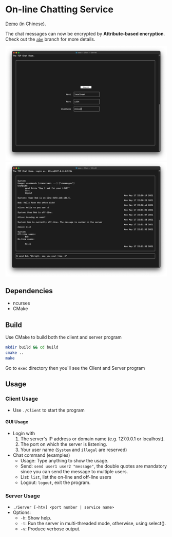 # On-line Chatting Service

[Demo](https://youtu.be/S-j5kQz_-7Y) (in Chinese).

The chat messages can now be encrypted by **Attribute-based encryption**. Check out the [`abe`](https://github.com/ernestchu/on-line-chatting-service/tree/abe) branch for more details.

![login](./assets/images/login.png)
![chat](./assets/images/chat.png)

## Dependencies

- ncurses
- CMake

## Build
Use CMake to build both the client and server program

```sh
mkdir build && cd build
cmake ..
make
```
Go to `exec` directory then you'll see the Client and Server program

## Usage
### Client Usage

- Use `./Client` to start the program

#### GUI Usage

- Login with
    1. The server's IP address or domain name (e.g. 127.0.0.1 or localhost).
    1. The port on which the server is listening.
    1. Your user name (`System` and `illegal` are reserved)
- Chat command (examples)
    - Usage: Type anything to show the usage.
    - Send: `send user1 user2 "message"`, the double quotes are mandatory since you can send the message to multiple users.
    - List: `list`, list the on-line and off-line users
    - Logout: `logout`, exit the program.

### Server Usage

- `./Server [-htv] <port number | service name>`
- Options:
    - `-h`: Show help.
    - `-t`: Run the server in multi-threaded mode, otherwise, using select().
    - `-v`: Produce verbose output.

